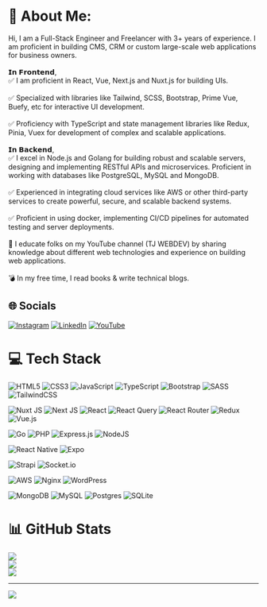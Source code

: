 # 💫 About Me:
Hi, I am a Full-Stack Engineer and Freelancer with 3+ years of experience. I am proficient in building CMS, CRM or custom large-scale web applications for business owners.<br><br>𝗜𝗻 𝗙𝗿𝗼𝗻𝘁𝗲𝗻𝗱,<br>✅ I am proficient in React, Vue, Next.js and Nuxt.js for building UIs.<br><br>✅ Specialized with libraries like Tailwind, SCSS, Bootstrap, Prime Vue, Buefy, etc for interactive UI development.<br><br>✅ Proficiency with TypeScript and state management libraries like Redux, Pinia, Vuex for development of complex and scalable applications.<br><br>𝗜𝗻 𝗕𝗮𝗰𝗸𝗲𝗻𝗱,<br>✅ I excel in Node.js and Golang for building robust and scalable servers, designing and implementing RESTful APIs and microservices. Proficient in working with databases like PostgreSQL, MySQL and MongoDB.<br><br>✅ Experienced in integrating cloud services like AWS or other third-party services to create powerful, secure, and scalable backend systems.<br><br>✅ Proficient in using docker, implementing CI/CD pipelines for automated testing and server deployments.<br><br>👾 I educate folks on my YouTube channel (TJ WEBDEV) by sharing knowledge about different web technologies and experience on building web applications.<br><br>💣 In my free time, I read books & write technical blogs.


## 🌐 Socials
[![Instagram](https://img.shields.io/badge/Instagram-%23E4405F.svg?logo=Instagram&logoColor=white)](https://instagram.com/tj_webdev) [![LinkedIn](https://img.shields.io/badge/LinkedIn-%230077B5.svg?logo=linkedin&logoColor=white)](https://linkedin.com/in/mohdtouseefjamal) [![YouTube](https://img.shields.io/badge/YouTube-%23FF0000.svg?logo=YouTube&logoColor=white)](https://youtube.com/@UChXO4SJqvOIbCO6DZVE1bMw) 

# 💻 Tech Stack
![HTML5](https://img.shields.io/badge/html5-%23E34F26.svg?style=for-the-badge&logo=html5&logoColor=white) ![CSS3](https://img.shields.io/badge/css3-%231572B6.svg?style=for-the-badge&logo=css3&logoColor=white) ![JavaScript](https://img.shields.io/badge/javascript-%23323330.svg?style=for-the-badge&logo=javascript&logoColor=%23F7DF1E) ![TypeScript](https://img.shields.io/badge/typescript-%23007ACC.svg?style=for-the-badge&logo=typescript&logoColor=white) ![Bootstrap](https://img.shields.io/badge/bootstrap-%238511FA.svg?style=for-the-badge&logo=bootstrap&logoColor=white) 
![SASS](https://img.shields.io/badge/SASS-hotpink.svg?style=for-the-badge&logo=SASS&logoColor=white) ![TailwindCSS](https://img.shields.io/badge/tailwindcss-%2338B2AC.svg?style=for-the-badge&logo=tailwind-css&logoColor=white) 

![Nuxt JS](https://img.shields.io/badge/Nuxt-002E3B?style=for-the-badge&logo=nuxt.js&logoColor=#00DC82) ![Next JS](https://img.shields.io/badge/Next-black?style=for-the-badge&logo=next.js&logoColor=white) ![React](https://img.shields.io/badge/react-%2320232a.svg?style=for-the-badge&logo=react&logoColor=%2361DAFB) ![React Query](https://img.shields.io/badge/-React%20Query-FF4154?style=for-the-badge&logo=react%20query&logoColor=white) ![React Router](https://img.shields.io/badge/React_Router-CA4245?style=for-the-badge&logo=react-router&logoColor=white) 
![Redux](https://img.shields.io/badge/redux-%23593d88.svg?style=for-the-badge&logo=redux&logoColor=white) ![Vue.js](https://img.shields.io/badge/vue.js-%2335495e.svg?style=for-the-badge&logo=vuedotjs&logoColor=%234FC08D) 

![Go](https://img.shields.io/badge/go-%2300ADD8.svg?style=for-the-badge&logo=go&logoColor=white) ![PHP](https://img.shields.io/badge/php-%23777BB4.svg?style=for-the-badge&logo=php&logoColor=white) 
![Express.js](https://img.shields.io/badge/express.js-%23404d59.svg?style=for-the-badge&logo=express&logoColor=%2361DAFB) ![NodeJS](https://img.shields.io/badge/node.js-6DA55F?style=for-the-badge&logo=node.js&logoColor=white) 

![React Native](https://img.shields.io/badge/react_native-%2320232a.svg?style=for-the-badge&logo=react&logoColor=%2361DAFB) ![Expo](https://img.shields.io/badge/expo-1C1E24?style=for-the-badge&logo=expo&logoColor=#D04A37) 

![Strapi](https://img.shields.io/badge/strapi-%232E7EEA.svg?style=for-the-badge&logo=strapi&logoColor=white) ![Socket.io](https://img.shields.io/badge/Socket.io-black?style=for-the-badge&logo=socket.io&badgeColor=010101) 

![AWS](https://img.shields.io/badge/AWS-%23FF9900.svg?style=for-the-badge&logo=amazon-aws&logoColor=white) ![Nginx](https://img.shields.io/badge/nginx-%23009639.svg?style=for-the-badge&logo=nginx&logoColor=white) ![WordPress](https://img.shields.io/badge/WordPress-%23117AC9.svg?style=for-the-badge&logo=WordPress&logoColor=white) 

![MongoDB](https://img.shields.io/badge/MongoDB-%234ea94b.svg?style=for-the-badge&logo=mongodb&logoColor=white) ![MySQL](https://img.shields.io/badge/mysql-4479A1.svg?style=for-the-badge&logo=mysql&logoColor=white) ![Postgres](https://img.shields.io/badge/postgres-%23316192.svg?style=for-the-badge&logo=postgresql&logoColor=white) ![SQLite](https://img.shields.io/badge/sqlite-%2307405e.svg?style=for-the-badge&logo=sqlite&logoColor=white)

# 📊 GitHub Stats
![](https://github-readme-stats.vercel.app/api?username=touseef-jamal&theme=vue-dark&hide_border=false&include_all_commits=true&count_private=true)<br/>
![](https://github-readme-streak-stats.herokuapp.com/?user=touseef-jamal&theme=vue-dark&hide_border=false)<br/>
![](https://github-readme-stats.vercel.app/api/top-langs/?username=touseef-jamal&theme=vue-dark&hide_border=false&include_all_commits=true&count_private=true&layout=compact)

---
[![](https://visitcount.itsvg.in/api?id=touseef-jamal&icon=0&color=1)](https://visitcount.itsvg.in)


